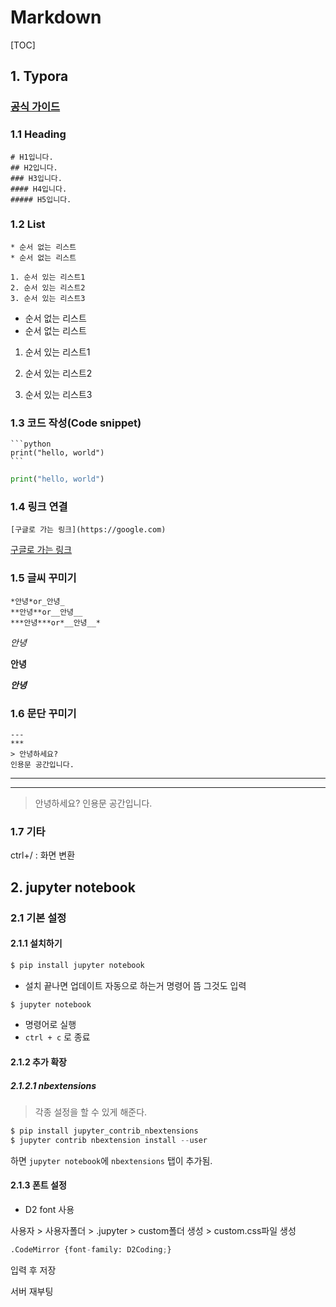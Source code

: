 # Markdown

[TOC]



## 1. Typora

### [공식 가이드](http://www.markdownguide.org)

### 1.1 Heading

```
# H1입니다.
## H2입니다.
### H3입니다.
#### H4입니다.
##### H5입니다.
```

### 1.2 List

```
* 순서 없는 리스트
* 순서 없는 리스트

1. 순서 있는 리스트1
2. 순서 있는 리스트2
3. 순서 있는 리스트3
```

- 순서 없는 리스트
- 순서 없는 리스트

1. 순서 있는 리스트1

2. 순서 있는 리스트2

3. 순서 있는 리스트3

### 1.3  코드 작성(Code snippet)

```
​```python
print("hello, world")
​```
```

```python
print("hello, world")
```

### 1.4 링크 연결

```
[구글로 가는 링크](https://google.com)
```

[구글로 가는 링크](https://google.com)

### 1.5 글씨 꾸미기

```
*안녕*or_안녕_
**안녕**or__안녕__
***안녕***or*__안녕__*
```

*안녕*

**안녕**

***안녕***

### 1.6 문단 꾸미기

```
---
***
> 안녕하세요?
인용문 공간입니다.
```

------

------

> 안녕하세요?
> 인용문 공간입니다.

### 1.7 기타

ctrl+/ : 화면 변환





## 2. jupyter notebook

### 2.1 기본 설정

#### 2.1.1 설치하기

```powershell
$ pip install jupyter notebook
```

- 설치 끝나면 업데이트 자동으로 하는거 명령어 뜸 그것도 입력

```powershell
$ jupyter notebook
```

- 명령어로 실행
- `ctrl + c` 로 종료

#### 2.1.2 추가 확장

##### 2.1.2.1 nbextensions

> 각종 설정을 할 수 있게 해준다.

```powershell
$ pip install jupyter_contrib_nbextensions
$ jupyter contrib nbextension install --user
```

하면 `jupyter notebook`에 `nbextensions` 탭이 추가됨.

#### 2.1.3 폰트 설정

- D2 font 사용

사용자 > 사용자폴더 > .jupyter > custom폴더 생성 > custom.css파일 생성

```python
.CodeMirror {font-family: D2Coding;}
```

입력 후 저장

서버 재부팅